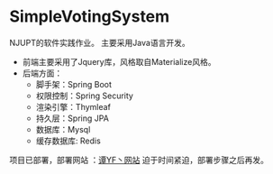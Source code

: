 # SimpleVotingSystem

NJUPT的软件实践作业。
主要采用Java语言开发。
- 前端主要采用了Jquery库，风格取自Materialize风格。
- 后端方面：
  - 脚手架：Spring Boot
  - 权限控制：Spring Security
  - 渲染引擎：Thymleaf
  - 持久层：Spring JPA
  - 数据库：Mysql
  - 缓存数据库: Redis

项目已部署，部署网站 ：[谭YF丶网站](49.234.79.216:8080)
迫于时间紧迫，部署步骤之后再发。
